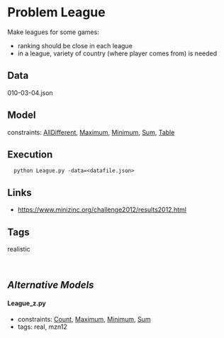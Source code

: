 # Problem League

Make leagues for some games:
 - ranking should be close in each league
 - in a league, variety of country (where player comes from) is needed

## Data
  010-03-04.json

## Model
  constraints: [AllDifferent](http://pycsp.org/documentation/constraints/AllDifferent), [Maximum](http://pycsp.org/documentation/constraints/Maximum), [Minimum](http://pycsp.org/documentation/constraints/Minimum), [Sum](http://pycsp.org/documentation/constraints/Sum), [Table](http://pycsp.org/documentation/constraints/Table)

## Execution
```
  python League.py -data=<datafile.json>
```

## Links
  - https://www.minizinc.org/challenge2012/results2012.html

## Tags
  realistic

<br />

## _Alternative Models_

#### League_z.py
 - constraints: [Count](http://pycsp.org/documentation/constraints/Count), [Maximum](http://pycsp.org/documentation/constraints/Maximum), [Minimum](http://pycsp.org/documentation/constraints/Minimum), [Sum](http://pycsp.org/documentation/constraints/Sum)
 - tags: real, mzn12

